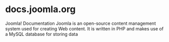 # docs.joomla.org
Joomla! Documentation
Joomla is an open-source content management system used for creating Web content. It is written in PHP and makes use of a MySQL database for storing data
